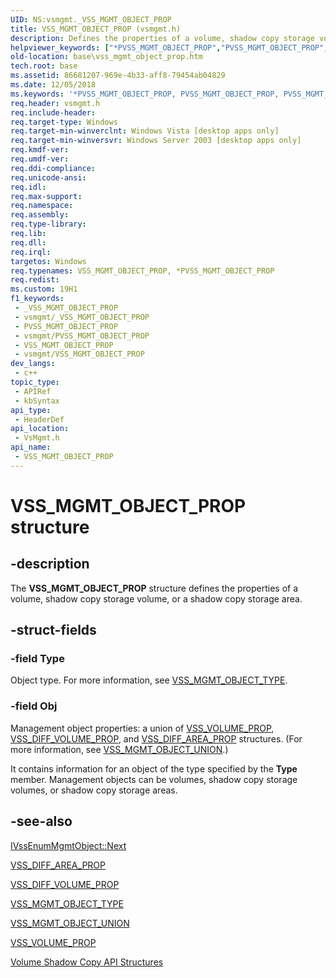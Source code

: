 ```yaml
---
UID: NS:vsmgmt._VSS_MGMT_OBJECT_PROP
title: VSS_MGMT_OBJECT_PROP (vsmgmt.h)
description: Defines the properties of a volume, shadow copy storage volume, or a shadow copy storage area.
helpviewer_keywords: ["*PVSS_MGMT_OBJECT_PROP","PVSS_MGMT_OBJECT_PROP","PVSS_MGMT_OBJECT_PROP structure pointer [VSS]","VSS_MGMT_OBJECT_PROP","VSS_MGMT_OBJECT_PROP structure [VSS]","base.vss_mgmt_object_prop","vsmgmt/PVSS_MGMT_OBJECT_PROP","vsmgmt/VSS_MGMT_OBJECT_PROP"]
old-location: base\vss_mgmt_object_prop.htm
tech.root: base
ms.assetid: 86681207-969e-4b33-aff8-79454ab04829
ms.date: 12/05/2018
ms.keywords: '*PVSS_MGMT_OBJECT_PROP, PVSS_MGMT_OBJECT_PROP, PVSS_MGMT_OBJECT_PROP structure pointer [VSS], VSS_MGMT_OBJECT_PROP, VSS_MGMT_OBJECT_PROP structure [VSS], base.vss_mgmt_object_prop, vsmgmt/PVSS_MGMT_OBJECT_PROP, vsmgmt/VSS_MGMT_OBJECT_PROP'
req.header: vsmgmt.h
req.include-header: 
req.target-type: Windows
req.target-min-winverclnt: Windows Vista [desktop apps only]
req.target-min-winversvr: Windows Server 2003 [desktop apps only]
req.kmdf-ver: 
req.umdf-ver: 
req.ddi-compliance: 
req.unicode-ansi: 
req.idl: 
req.max-support: 
req.namespace: 
req.assembly: 
req.type-library: 
req.lib: 
req.dll: 
req.irql: 
targetos: Windows
req.typenames: VSS_MGMT_OBJECT_PROP, *PVSS_MGMT_OBJECT_PROP
req.redist: 
ms.custom: 19H1
f1_keywords:
 - _VSS_MGMT_OBJECT_PROP
 - vsmgmt/_VSS_MGMT_OBJECT_PROP
 - PVSS_MGMT_OBJECT_PROP
 - vsmgmt/PVSS_MGMT_OBJECT_PROP
 - VSS_MGMT_OBJECT_PROP
 - vsmgmt/VSS_MGMT_OBJECT_PROP
dev_langs:
 - c++
topic_type:
 - APIRef
 - kbSyntax
api_type:
 - HeaderDef
api_location:
 - VsMgmt.h
api_name:
 - VSS_MGMT_OBJECT_PROP
---
```


# VSS_MGMT_OBJECT_PROP structure


## -description

The <b>VSS_MGMT_OBJECT_PROP</b> structure defines the properties of a volume, shadow copy storage volume, or a shadow copy storage area.

## -struct-fields

### -field Type

Object type. For more information, see <a href="/windows/desktop/api/vsmgmt/ne-vsmgmt-vss_mgmt_object_type">VSS_MGMT_OBJECT_TYPE</a>.

### -field Obj

Management object properties: a union of <a href="/windows/desktop/api/vsmgmt/ns-vsmgmt-vss_volume_prop">VSS_VOLUME_PROP</a>, <a href="/windows/desktop/api/vsmgmt/ns-vsmgmt-vss_diff_volume_prop">VSS_DIFF_VOLUME_PROP</a>, and <a href="/windows/desktop/api/vsmgmt/ns-vsmgmt-vss_diff_area_prop">VSS_DIFF_AREA_PROP</a> structures. (For more information, see <a href="/openspecs/windows_protocols/ms-scmp/63b53947-2649-4eac-a883-498f77361396">VSS_MGMT_OBJECT_UNION</a>.)

It contains information for an object of the type specified by the <b>Type</b> member. Management objects can be volumes, shadow copy storage volumes, or shadow copy storage areas.

## -see-also

<a href="/windows/desktop/api/vsmgmt/nf-vsmgmt-ivssenummgmtobject-next">IVssEnumMgmtObject::Next</a>



<a href="/windows/desktop/api/vsmgmt/ns-vsmgmt-vss_diff_area_prop">VSS_DIFF_AREA_PROP</a>



<a href="/windows/desktop/api/vsmgmt/ns-vsmgmt-vss_diff_volume_prop">VSS_DIFF_VOLUME_PROP</a>



<a href="/windows/desktop/api/vsmgmt/ne-vsmgmt-vss_mgmt_object_type">VSS_MGMT_OBJECT_TYPE</a>



<a href="/openspecs/windows_protocols/ms-scmp/63b53947-2649-4eac-a883-498f77361396">VSS_MGMT_OBJECT_UNION</a>



<a href="/windows/desktop/api/vsmgmt/ns-vsmgmt-vss_volume_prop">VSS_VOLUME_PROP</a>



<a href="/windows/desktop/VSS/volume-shadow-copy-api-structures">Volume Shadow Copy API Structures</a>

